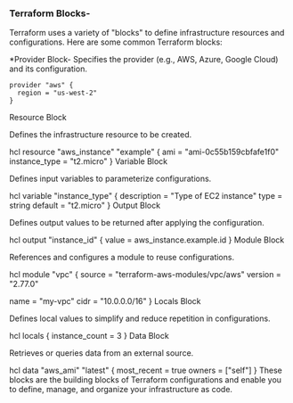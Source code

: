 ### Terraform Blocks-
Terraform uses a variety of "blocks" to define infrastructure resources and configurations. Here are some common Terraform blocks:


*Provider Block-
Specifies the provider (e.g., AWS, Azure, Google Cloud) and its configuration.
```
provider "aws" {
  region = "us-west-2"
}
```

Resource Block

Defines the infrastructure resource to be created.

hcl
resource "aws_instance" "example" {
  ami           = "ami-0c55b159cbfafe1f0"
  instance_type = "t2.micro"
}
Variable Block

Defines input variables to parameterize configurations.

hcl
variable "instance_type" {
  description = "Type of EC2 instance"
  type        = string
  default     = "t2.micro"
}
Output Block

Defines output values to be returned after applying the configuration.

hcl
output "instance_id" {
  value = aws_instance.example.id
}
Module Block

References and configures a module to reuse configurations.

hcl
module "vpc" {
  source = "terraform-aws-modules/vpc/aws"
  version = "2.77.0"

  name = "my-vpc"
  cidr = "10.0.0.0/16"
}
Locals Block

Defines local values to simplify and reduce repetition in configurations.

hcl
locals {
  instance_count = 3
}
Data Block

Retrieves or queries data from an external source.

hcl
data "aws_ami" "latest" {
  most_recent = true
  owners      = ["self"]
}
These blocks are the building blocks of Terraform configurations and enable you to define, manage, and organize your infrastructure as code.
